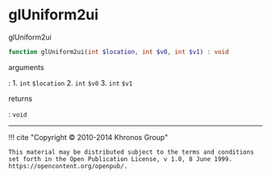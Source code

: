 # glUniform2ui
glUniform2ui

```php
function glUniform2ui(int $location, int $v0, int $v1) : void
```

arguments

:    1. `int` `$location` 
    2. `int` `$v0` 
    3. `int` `$v1` 

returns

:    `void` 

---
     

!!! cite "Copyright © 2010-2014 Khronos Group"

    This material may be distributed subject to the terms and conditions set forth in the Open Publication License, v 1.0, 8 June 1999. https://opencontent.org/openpub/.